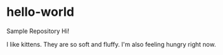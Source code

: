 # hello-world
Sample Repository
Hi!

I like kittens. They are so soft and fluffy. I'm also feeling hungry right now. 
